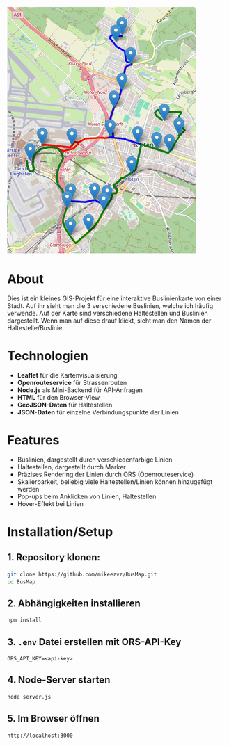![Buslinienkarte](./BusMap.png)

# About

Dies ist ein kleines GIS-Projekt für eine interaktive Buslinienkarte von einer Stadt. Auf ihr sieht man die 3 verschiedene Buslinien, welche ich häufig verwende. Auf der Karte sind verschiedene Haltestellen und Buslinien dargestellt. Wenn man auf diese drauf klickt, sieht man den Namen der Haltestelle/Buslinie.

# Technologien

- **Leaflet** für die Kartenvisualsierung
- **Openrouteservice** für Strassenrouten
- **Node.js** als Mini-Backend für API-Anfragen
- **HTML** für den Browser-View
- **GeoJSON-Daten** für Haltestellen
- **JSON-Daten** für einzelne Verbindungspunkte der Linien

# Features

- Buslinien, dargestellt durch verschiedenfarbige Linien
- Haltestellen, dargestellt durch Marker
- Präzises Rendering der Linien durch ORS (Openrouteservice)
- Skalierbarkeit, beliebig viele Haltestellen/Linien können hinzugefügt werden
- Pop-ups beim Anklicken von Linien, Haltestellen
- Hover-Effekt bei Linien

# Installation/Setup

## 1. Repository klonen:

```bash
git clone https://github.com/mikeezvz/BusMap.git
cd BusMap
```

## 2. Abhängigkeiten installieren

```bash
npm install
```

## 3. `.env` Datei erstellen mit ORS-API-Key

```text
ORS_API_KEY=<api-key>
```

## 4. Node-Server starten

```bash
node server.js
```

## 5. Im Browser öffnen

```text
http://localhost:3000
```
